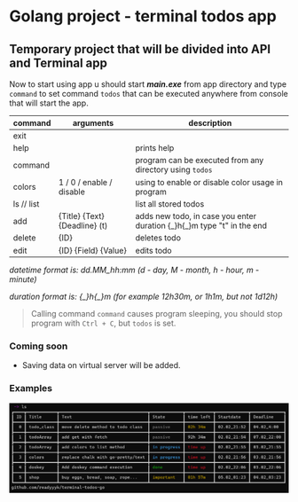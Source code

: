 # Golang project - terminal todos app

## Temporary project that will be divided into API and Terminal app

Now to start using app u should start ***main.exe*** from app directory and type `command` to set command `todos` that can be executed anywhere from console that will start the app.

| command    | arguments                     | description                                                              |
|------------|-------------------------------|--------------------------------------------------------------------------|
| exit       |                               |                                                                          |
| help       |                               | prints help                                                              |
| command    |                               | program can be executed from any directory using `todos`                 |
| colors     | 1 / 0 / enable / disable      | using to enable or disable color usage in program                        |
| ls // list |                               | list all stored todos                                                    |
| add        | {Title} {Text} {Deadline} (t) | adds new todo, in case you enter duration {\_}h{\_}m type "t" in the end |
| delete     | {ID}                          | deletes todo                                                             |
| edit       | {ID} {Field} {Value}          | edits todo                                                               |

_datetime format is: dd.MM_hh:mm (d - day, M - month, h - hour, m - minute)_

_duration format is: {\_}h{\_}m (for example 12h30m, or 1h1m, but not 1d12h)_

> Calling command `command` causes program sleeping, you should stop program with `Ctrl + C`, but `todos` is set.

### Coming soon
- Saving data on virtual server will be added.

### Examples
![example](./todo-ex.png)
